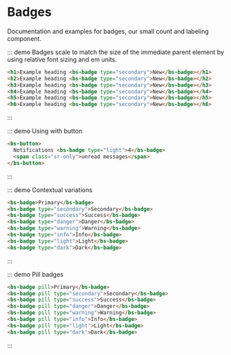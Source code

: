 # Badges
Documentation and examples for badges, our small count and labeling component.

::: demo Badges scale to match the size of the immediate parent element by using relative font sizing and em units.
```html
<h1>Example heading <bs-badge type="secondary">New</bs-badge></h1>
<h2>Example heading <bs-badge type="secondary">New</bs-badge></h2>
<h3>Example heading <bs-badge type="secondary">New</bs-badge></h3>
<h4>Example heading <bs-badge type="secondary">New</bs-badge></h4>
<h5>Example heading <bs-badge type="secondary">New</bs-badge></h5>
<h6>Example heading <bs-badge type="secondary">New</bs-badge></h6>
```
:::

::: demo Using with button
```html
<bs-button>
  Notifications <bs-badge type="light">4</bs-badge>
  <span class="sr-only">unread messages</span>
</bs-button>
```
:::

::: demo Contextual variations
```html
<bs-badge>Primary</bs-badge>
<bs-badge type="secondary">Secondary</bs-badge>
<bs-badge type="success">Success</bs-badge>
<bs-badge type="danger">Danger</bs-badge>
<bs-badge type="warning">Warning</bs-badge>
<bs-badge type="info">Info</bs-badge>
<bs-badge type="light">Light</bs-badge>
<bs-badge type="dark">Dark</bs-badge>
```
:::

::: demo Pill badges
```html
<bs-badge pill>Primary</bs-badge>
<bs-badge pill type="secondary">Secondary</bs-badge>
<bs-badge pill type="success">Success</bs-badge>
<bs-badge pill type="danger">Danger</bs-badge>
<bs-badge pill type="warning">Warning</bs-badge>
<bs-badge pill type="info">Info</bs-badge>
<bs-badge pill type="light">Light</bs-badge>
<bs-badge pill type="dark">Dark</bs-badge>
```
:::
